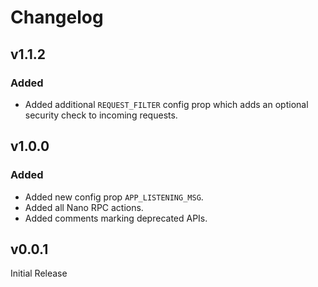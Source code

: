 # Changelog

## v1.1.2

### Added
- Added additional `REQUEST_FILTER` config prop which adds an optional security check to incoming requests.

## v1.0.0

### Added
- Added new config prop `APP_LISTENING_MSG`.
- Added all Nano RPC actions. 
- Added comments marking deprecated APIs.

## v0.0.1
Initial Release